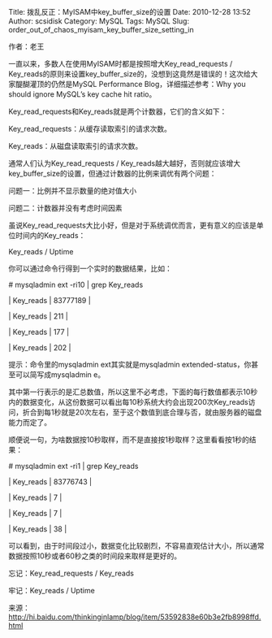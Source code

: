Title: 拨乱反正：MyISAM中key_buffer_size的设置
Date: 2010-12-28 13:52
Author: scsidisk
Category: MySQL
Tags: MySQL
Slug: order_out_of_chaos_myisam_key_buffer_size_setting_in

作者：老王

一直以来，多数人在使用MyISAM时都是按照增大Key\_read\_requests /
Key\_reads的原则来设置key\_buffer\_size的，没想到这竟然是错误的！这次给大家醍醐灌顶的仍然是MySQL
Performance Blog，详细描述参考：Why you should ignore MySQL’s key cache
hit ratio。

Key\_read\_requests和Key\_reads就是两个计数器，它们的含义如下：

Key\_read\_requests：从缓存读取索引的请求次数。

Key\_reads：从磁盘读取索引的请求次数。

通常人们认为Key\_read\_requests /
Key\_reads越大越好，否则就应该增大key\_buffer\_size的设置，但通过计数器的比例来调优有两个问题：

问题一：比例并不显示数量的绝对值大小

问题二：计数器并没有考虑时间因素

虽说Key\_read\_requests大比小好，但是对于系统调优而言，更有意义的应该是单位时间内的Key\_reads：

Key\_reads / Uptime

你可以通过命令行得到一个实时的数据结果，比如：

\# mysqladmin ext -ri10 | grep Key\_reads

| Key\_reads | 83777189 |

| Key\_reads | 211 |

| Key\_reads | 177 |

| Key\_reads | 202 |

提示：命令里的mysqladmin ext其实就是mysqladmin
extended-status，你甚至可以简写成mysqladmin e。

其中第一行表示的是汇总数值，所以这里不必考虑，下面的每行数值都表示10秒内的数据变化，从这份数据可以看出每10秒系统大约会出现200次Key\_reads访问，折合到每1秒就是20次左右，至于这个数值到底合理与否，就由服务器的磁盘能力而定了。

顺便说一句，为啥数据按10秒取样，而不是直接按1秒取样？这里看看按1秒的结果：

\# mysqladmin ext -ri1 | grep Key\_reads

| Key\_reads | 83776743 |

| Key\_reads | 7 |

| Key\_reads | 7 |

| Key\_reads | 38 |

可以看到，由于时间段过小，数据变化比较剧烈，不容易直观估计大小，所以通常数据按照10秒或者60秒之类的时间段来取样是更好的。

忘记：Key\_read\_requests / Key\_reads

牢记：Key\_reads / Uptime

来源：http://hi.baidu.com/thinkinginlamp/blog/item/53592838e60b3e2fb8998ffd.html

 
